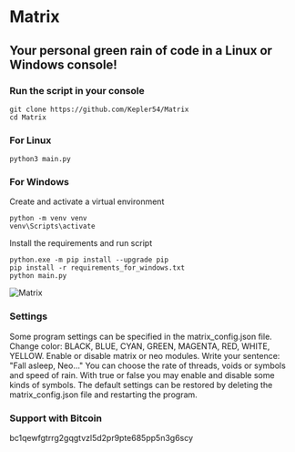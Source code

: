 # Matrix
## Your personal green rain of code in a Linux or Windows console!
### Run the script in your console
``` code
git clone https://github.com/Kepler54/Matrix
cd Matrix
```
### For Linux
``` code
python3 main.py
```
### For Windows
Create and activate a virtual environment
``` code
python -m venv venv
venv\Scripts\activate
```
Install the requirements and run script
``` code
python.exe -m pip install --upgrade pip
pip install -r requirements_for_windows.txt
python main.py
```
![Matrix](https://github.com/Kepler54/Matrix/assets/126917322/67ce575c-8fa4-40eb-bd1b-ff37412be846)
### Settings
Some program settings can be specified in the matrix_config.json file.
Change color: BLACK, BLUE, CYAN, GREEN, MAGENTA, RED, WHITE, YELLOW.
Enable or disable matrix or neo modules.
Write your sentence: "Fall asleep, Neo..."
You can choose the rate of threads, voids or symbols and speed of rain.
With true or false you may enable and disable some kinds of symbols.
The default settings can be restored by deleting the matrix_config.json file and restarting the program.
### Support with Bitcoin
bc1qewfgtrrg2gqgtvzl5d2pr9pte685pp5n3g6scy